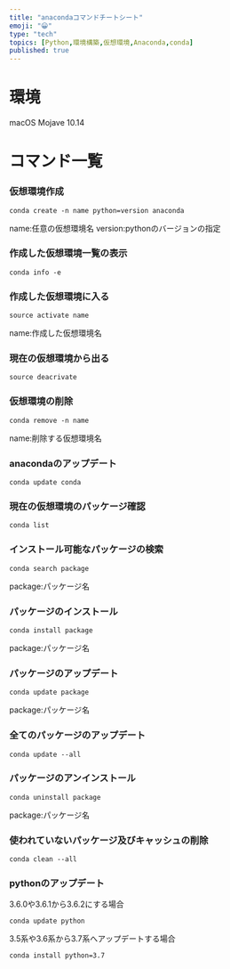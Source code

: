 ```yaml
---
title: "anacondaコマンドチートシート"
emoji: "😀"
type: "tech"
topics: [Python,環境構築,仮想環境,Anaconda,conda]
published: true
---
```


# 環境

macOS Mojave 10.14

# コマンド一覧

### 仮想環境作成

```
conda create -n name python=version anaconda
```

name:任意の仮想環境名
version:pythonのバージョンの指定

### 作成した仮想環境一覧の表示

```
conda info -e
```

### 作成した仮想環境に入る

```
source activate name
```

name:作成した仮想環境名

### 現在の仮想環境から出る

```
source deacrivate
```

### 仮想環境の削除

```
conda remove -n name
```

name:削除する仮想環境名

### anacondaのアップデート

```
conda update conda
```

### 現在の仮想環境のパッケージ確認

```
conda list
```

### インストール可能なパッケージの検索

```
conda search package
```

package:パッケージ名

### パッケージのインストール

```
conda install package
```

package:パッケージ名

### パッケージのアップデート

```
conda update package
```

package:パッケージ名

### 全てのパッケージのアップデート

```
conda update --all
```

### パッケージのアンインストール

```
conda uninstall package
```

package:パッケージ名

### 使われていないパッケージ及びキャッシュの削除

```
conda clean --all
```

### pythonのアップデート

3.6.0や3.6.1から3.6.2にする場合

```
conda update python
```

3.5系や3.6系から3.7系へアップデートする場合

```
conda install python=3.7
```
